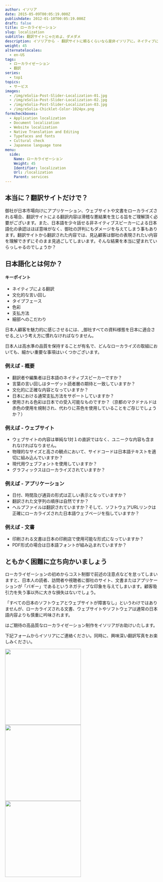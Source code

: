 ```yaml
---
author: イソリア
date: 2015-05-09T00:05:19.000Z
publishdate: 2012-01-10T00:05:19.000Z
draft: false
title: ローカライゼーション
slug: localization
subtitle: 翻訳サイトじゃだめよ、ダメダメ
description: イソリアから - 翻訳サイトに頼るくらいなら是非イソリアに。ネイティブによって整合性のとれたローカライゼーションを様々な分野で
weight: 45
alternatelocales:
  - en-US
tags:
  - ローカライゼーション
  - 翻訳
series:
  - top1
topics:
  - サービス
images:
  - /img/eSolia-Post-Slider-Localization-01.jpg
  - /img/eSolia-Post-Slider-Localization-02.jpg
  - /img/eSolia-Post-Slider-Localization-03.jpg
  - /img/eSolia-Chicklet-Color-1024px.png
formcheckboxes:
  - Application localization
  - Document localization
  - Website localization
  - Native Translation and Editing
  - Typefaces and fonts
  - Cultural check
  - Japanese language tone
menu:
  side:
    Name: ローカライゼーション
    Weight: 45
    Identifier: localization
    Url: /localization
    Parent: services
---
```


## 本当に？翻訳サイトだけで？

御社が日本市場向けにアプリケーション、ウェブサイトや文書をローカライズされる場合、翻訳サイトによる翻訳内容は滑稽な悪結果を生じる旨をご理解頂く必要がございます。また、日本語を少々話せる非ネイティブスピーカーによる日本語化の承認はほぼ意味がなく、御社の評判にもダメージを与えてしまう事もあります。翻訳サイトから翻訳された内容では、見込顧客は御社の表現されたい内容を理解できずにそのまま見過ごしてしまいます。そんな結果を本当に望まれていらっしゃるのでしょうか？

## 日本語化とは何か？ 

<div class="esolia-card-panel cyan darken-4 z-depth-1">
  <h4 class="center green-text text-accent-3">キーポイント</h4>
    <ul>
      <li class="white-text">ネイティブによる翻訳</li>
      <li class="white-text">文化的な言い回し</li>
      <li class="white-text">タイプフェース</li>
      <li class="white-text">色彩</li>
      <li class="white-text">支払方法</li>
      <li class="white-text">細部へのこだわり</li>
    </ul>
</div>

日本人顧客を魅力的に感じさせるには、_御社すべての資料様態を日本に適合させる_という考え方に慣れなければなりません。

日本人は高水準の品質を保持することが有名で、どんなローカライズの取組においても、細かい重要な事項はいくつかございます。

### 例えば - 概要　

* 翻訳者や編集者は日本語のネイティブスピーカーですか？
* 言葉の言い回しはターゲット読者層の期待と一致していますか？
* 文化的に正確な内容となっていますか？
* 日本における通常支払方法をサポートしていますか？
* 使用される色彩は日本での受入可能なものですか？（京都のマクドナルドは赤色の使用を規制され、代わりに茶色を使用していることをご存じでしょうか？）

### 例えば - ウェブサイト 

* ウェブサイトの内容は単純な1対１の直訳ではなく、ユニークな内容も含まれなければなりません。
* 物理的なサイズと高さの観点において、サイドコードは日本語テキストを適切に組み込んでいますか？
* 現代用ウェブフォントを使用していますか？
* グラフィックスはローカライズされていますか？

### 例えば - アプリケーション 

* 日付、時間及び通貨の形式は正しい表示となっていますか？
* 翻訳された文字列の順序は自然ですか？
* ヘルプファイルは翻訳されていますか？そして、ソフトウェアURLリンクは正確にローカライズされた日本語ウェブページを指していますか？

### 例えば - 文書　

* 印刷される文書は日本の印刷店で使用可能な形式になっていますか？
* PDF形式の場合は日本語フォントが組み込まれていますか？

## ともかく困難に立ち向かいましょう

ローカライゼーションの初めからコスト制御で前述の注意点などを怠ってしまいますと、日本人の読者、訪問者や視聴者に御社のサイト、文書またはアプリケーションが「バギー」であるというネガティブな印象を与えてしまいます。顧客吸引力を失う事以外に大きな損失はないでしょう。

「すべての日本のソフトウェアとウェブサイトが障害なし」というわけではありませんが、ローカライズされる文書、ウェブサイトやソフトウェアは通常の日本語内容よりも慎重に吟味されます。

はご期待の高品質なローカライゼーション制作をイソリアがお助けいたします。

下記フォームからイソリアにご連絡ください。同時に、興味深い翻訳写真をお楽しみください。


<div class="row">
  <div class="col s12 m6 l4"><img class="materialboxed" data-caption="Washlet sit deeply - by eSolia Inc." width="250" src="/img/eSolia-Post-Slider-Localization-01.jpg"></div>
  <div class="col s12 m6 l4"><img class="materialboxed" data-caption="Shank's pony - by eSolia Inc." width="250" src="/img/eSolia-Post-Slider-Localization-02.jpg"></div>
  <div class="col s12 m6 l4"><img class="materialboxed" data-caption="Whoopie pie - by eSolia Inc." width="250" src="/img/eSolia-Post-Slider-Localization-03.jpg"></div>
</div>
